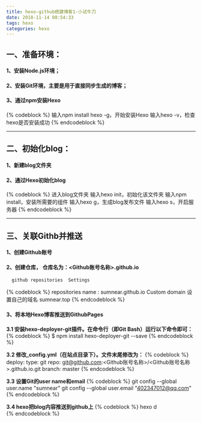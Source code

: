 ```yaml
---
title: hexo-github搭建博客1-小试牛刀
date: 2018-11-14 08:54:33
tags: hexo
categories: hexo
---
```


## 一、准备环境：

#### 1、安装Node.js环境；

#### 2、安装Git环境，主要是用于直接同步生成的博客；

####  3、通过npm安装Hexo
{% codeblock %}
输入npm install hexo -g，开始安装Hexo
输入hexo -v，检查hexo是否安装成功
{% endcodeblock %}
 
 ---
 
##  二、初始化blog：
 
 #### 1、新建blog文件夹
 
 #### 2、通过Hexo初始化blog
{% codeblock %}
 进入blog文件夹
 输入hexo init，初始化该文件夹
 输入npm install，安装所需要的组件
 输入hexo g，生成blog发布文件
 输入hexo s，开启服务器
{% endcodeblock %}
 
 ----
## 三、关联Githb并推送
 
#### 1、创建Github账号
 
#### 2、创建仓库， 仓库名为：<Github账号名称>.github.io
      github repositories  Settings
{% codeblock %}
     repositories name : sumnear.github.io
     Custom domain 设置自己的域名 sumnear.top
{% endcodeblock %}
      
#### 3、将本地Hexo博客推送到GithubPages
 **3.1  安装hexo-deployer-git插件。在命令行（即Git Bash）运行以下命令即可：**
{% codeblock %}
  $ npm install hexo-deployer-git --save
{% endcodeblock %}
  
  **3.2   修改_config.yml（在站点目录下）。文件末尾修改为：**
{% codeblock %}
 deploy:
   type: git
   repo: git@github.com:<Github账号名称>/<Github账号名称>.github.io.git
   branch: master
{% endcodeblock %}
  
**3.3 设置Git的user name和email**
{% codeblock %}
git config --global user.name "sumnear"
git config --global user.email "402347012@qq.com"
{% endcodeblock %}
  
**3.4 hexo把blog内容推送到github上**
{% codeblock %}
hexo d   
{% endcodeblock %}
 
 
